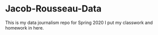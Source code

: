# Jacob-Rousseau-Data
This is my data journalism repo for Spring 2020
I put my classwork and homework in here. 

